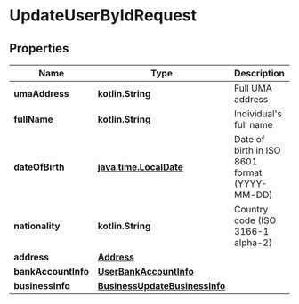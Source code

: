 
# UpdateUserByIdRequest

## Properties
| Name | Type | Description | Notes |
| ------------ | ------------- | ------------- | ------------- |
| **umaAddress** | **kotlin.String** | Full UMA address |  [optional] |
| **fullName** | **kotlin.String** | Individual&#39;s full name |  [optional] |
| **dateOfBirth** | [**java.time.LocalDate**](java.time.LocalDate.md) | Date of birth in ISO 8601 format (YYYY-MM-DD) |  [optional] |
| **nationality** | **kotlin.String** | Country code (ISO 3166-1 alpha-2) |  [optional] |
| **address** | [**Address**](Address.md) |  |  [optional] |
| **bankAccountInfo** | [**UserBankAccountInfo**](UserBankAccountInfo.md) |  |  [optional] |
| **businessInfo** | [**BusinessUpdateBusinessInfo**](BusinessUpdateBusinessInfo.md) |  |  [optional] |



